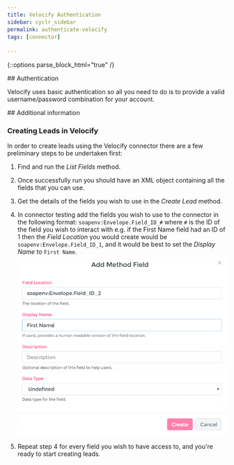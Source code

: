 ```yaml
---
title: Velocify Authentication
sidebar: cyclr_sidebar
permalink: authenticate-velocify
tags: [connector]

---
```

{::options parse_block_html="true" /}
<section class="card">
## Authentication

Velocify uses basic authentication so all you need to do is to provide a valid username/password combination for your account.


</section>
<section class="card">
## Additional information

### Creating Leads in Velocify

In order to create leads using the Velocify connector there are a few preliminary steps to be undertaken first:

1. Find and run the *List Fields* method.

2. Once successfully run you should have an XML object containing all the fields that you can use.

3. Get the details of the fields you wish to use in the *Create Lead* method.

4. In connector testing add the fields you wish to use to the connector in the following format: `soapenv:Envelope.Field_ID_#` where `#` is the ID of the field you wish to interact with e.g. if the First Name field had an ID of 1 then the *Field Location* you would create would be `soapenv:Envelope.Field_ID_1`, and it would be best to set the *Display Name* to `First Name`.
![](./images/velocify_custom_field.png)

5. Repeat step 4 for every field you wish to have access to, and you're ready to start creating leads.

</section>
